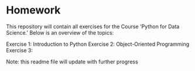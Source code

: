 # Homework
 This repository will contain all exercises for the Course 'Python for Data Science.' Below is an overview of the topics:

 Exercise 1: Introduction to Python
 Exercise 2: Object-Oriented Programming
 Exercise 3: 

Note: this readme file will update with further progress
